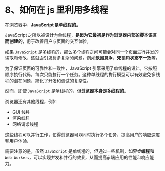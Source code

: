 # 8、如何在 js 里利用多线程

在浏览器中，**JavaScript 是单线程的。**

JavaScript 之所以被设计为单线程，**是因为它最初是作为浏览器内部的脚本语言而创建的**，用于改善用户与页面的交互体验。

如果 `JavaScript` 是多线程的，那么多个线程之间可能会对同一个页面进行并发的读取和修改，这就会引发诸多复杂的问题，例如**数据竞争、死锁和状态不一致**等。

为了保证页面的可靠性和一致性，JavaScript 引擎采用了单线程的设计。它按照顺序执行代码，每次只能执行一个任务。这种单线程的执行模型可以有效避免多线程的潜在问题，简化了开发和调试的复杂性。

然而，即使 `JavaScript` 是单线程的，但**浏览器本身是多线程的**。

浏览器还有其他线程，例如

- GUI 线程
- 渲染线程
- 网络请求线程

这些线程可以并行工作，使得浏览器可以同时执行多个任务，提高用户的响应速度和用户体验。

需要注意的是，虽然 `JavaScript` 是单线程的，但通过一些机制，如**异步编程**和 `Web Workers`，可以实现并发和并行的效果，从而提高前端应用的性能和响应能力。
